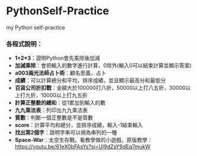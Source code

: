 # PythonSelf-Practice
my Python self-practice<br/>
### 各程式說明：
- **1+2*3**：證明Python會先乘除後加減<br/>
- **加減乘除**：會把輸入的數字進行計算，0除外(輸入0可以結束計算並顯示答案)<br/>
- **a003兩光法師占卜術**：顧名思義，占卜<br/>
- **成績**：可以計算總分和平均，排序成績，並且顯示最高分和最低分<br/>
- **百貨公司折扣戰**：金額大於100000打八折，50000以上打八五折，30000以上打九折，10000以上打九五折<br/>
- **計算正整數的總和**：從1累加到輸入的數<br/>
- **九九乘法表**：列印出九九乘法表<br/>
- **質數**：判斷一個正整數是不是質數<br/>
- **score**：計算平均和總分，並排序成績，輸入-1結束輸入<br/>
- **找出第2個字**：證明字串可以視為串列的一種<br/>
- **Space-War**：太空生存戰。看教學做的小遊戲，原版教學：https://youtu.be/61eX0bFAsYs?si=UI9dZsY9dEq7mukW
